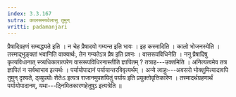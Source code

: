 ```yaml
---
index: 3.3.167
sutra: कालसमयवेलासु तुमुन्
vritti: padamanjari
---
```


 प्रैषादिग्रहणं सम्बद्ध्यते इति । न चेह प्रैषादयो गम्यन्त इति भावः । इह कस्मादिति । कालो भोजनस्येति । तस्माद्भुङ्क्तां भवानिति वाक्यार्थः, तेन गम्यतेऽत्र प्रैष इति प्रश्नः । वासरूपविधिनेति । ननु प्रैषादिषु कृत्यविधानात् स्त्र्यधिकारात्परेण वासरूपविधिरनास्तीति ज्ञापितम् ? तत्राह---उक्तमिति । अनित्यत्वमेव तत्र ज्ञापितं न सर्वथाभाव इत्यर्थः । पर्यायोपादानं पर्यायान्तरविवृत्यर्थम् । अन्ये त्वाहुः---अवसरो भोक्तुमित्यादावपि तुमुन् दृश्यते, ठ्व्युपयोः शेतेःऽ इत्यत्र राजानमुपशयितुं पर्याय इति प्रयुक्तोवृत्तिकारेण । तस्मादर्थग्रहणार्थं पर्यायोपादानम्, यथा---ठ्निमितकारणहेतुषुऽ इत्यत्रेति ॥